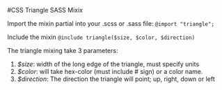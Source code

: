 #CSS Triangle SASS Mixix

Import the mixin partial into your .scss or .sass file:
`@import "triangle";`

Include the mixin
`@include triangle($size, $color, $direction)`

The triangle mixing take 3 parameters:

1. _$size_: width of the long edge of the triangle, must specify units
2. _$color_: will take hex-color (must include # sign) or a color name.
3. _$direction_: The direction the triangle will point; up, right, down or left